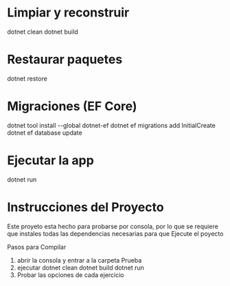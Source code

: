 

# Limpiar y reconstruir
dotnet clean
dotnet build

# Restaurar paquetes
dotnet restore

# Migraciones (EF Core)
dotnet tool install --global dotnet-ef
dotnet ef migrations add InitialCreate
dotnet ef database update

# Ejecutar la app
dotnet run

# Instrucciones del Proyecto

Este proyeto esta hecho para probarse por consola, por lo que se requiere que instales todas las dependencias necesarias para que Ejecute el poyecto

Pasos para Compilar

1) abrir la consola y entrar a la carpeta Prueba
2) ejecutar 
dotnet clean
dotnet build
dotnet run
3) Probar las opciones de cada ejercicio


